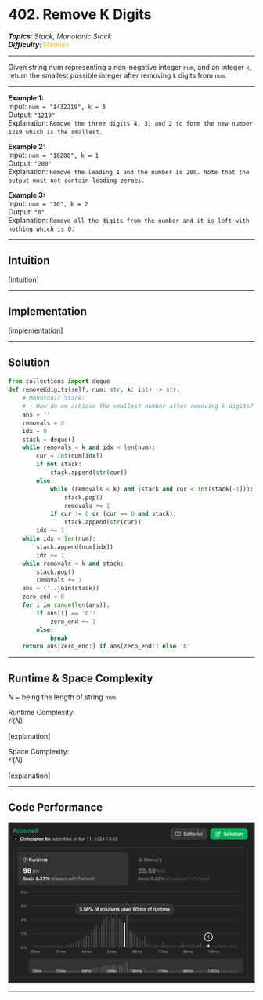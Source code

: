 # 402. Remove K Digits
***Topics***: *Stack, Monotonic Stack*  
***Difficulty***: <span style="color: #fac31d;">Medium</span>
<!-- green: #46c6c2, yellow: #fac31d, red: #f8615c-->
---
Given string num representing a non-negative integer `num`, and an integer `k`, return the smallest possible integer after removing `k` digits from `num`.

---
**Example 1:**  
Input: `num = "1432219", k = 3`  
Output: `"1219"`  
Explanation: `Remove the three digits 4, 3, and 2 to form the new number 1219 which is the smallest.`  

**Example 2:**  
Input: `num = "10200", k = 1`  
Output: `"200"`  
Explanation: `Remove the leading 1 and the number is 200. Note that the output must not contain leading zeroes.`  

**Example 3:**  
Input: `num = "10", k = 2`  
Output: `"0"`  
Explanation: `Remove all the digits from the number and it is left with nothing which is 0.`  

---
## Intuition
[intuition]

---
## Implementation
[implementation]

---
## Solution
```python
from collections import deque
def removeKdigits(self, num: str, k: int) -> str:
    # Monotonic Stack:
    # - How do we achieve the smallest number after removing k digits? 
    ans = ''
    removals = 0
    idx = 0
    stack = deque()
    while removals < k and idx < len(num):
        cur = int(num[idx])
        if not stack:
            stack.append(str(cur))
        else:
            while (removals < k) and (stack and cur < int(stack[-1])):
                stack.pop()
                removals += 1
            if cur != 0 or (cur == 0 and stack):
                stack.append(str(cur))
        idx += 1
    while idx < len(num):
        stack.append(num[idx])
        idx += 1
    while removals < k and stack:
        stack.pop()
        removals += 1
    ans = (''.join(stack))
    zero_end = 0
    for i in range(len(ans)):
        if ans[i] == '0':
            zero_end += 1
        else:
            break
    return ans[zero_end:] if ans[zero_end:] else '0'
```
---
## Runtime & Space Complexity
$N$ ~ being the length of string `num`.  

Runtime Complexity:  
$\mathcal{O}(N)$

[explanation]

Space Complexity:  
$\mathcal{O}(N)$

[explanation]

---
## Code Performance
![402 code performance](../y_resources/code-performances/lc-402.png)

---